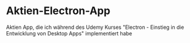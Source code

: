 # Aktien-Electron-App
Aktien App, die ich während des Udemy Kurses "Electron - Einstieg in die Entwicklung von Desktop Apps" implementiert habe


